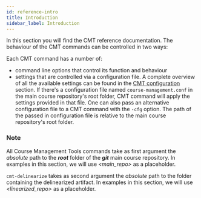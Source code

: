```yaml
---
id: reference-intro
title: Introduction
sidebar_label: Introduction
---
```


In this section you will find the CMT reference documentation. The
behaviour of the CMT commands can be controlled in two ways:

Each CMT command has a number of:

- command line options that control its function
  and behaviour
- settings that are controlled via a 
  configuration file. A complete overview of all the available
  settings can be found in the
  [CMT configuration](reference-config.md) section. If there's
  a configuration file named `course-management.conf` in the
  main course repository's root folder, CMT command will apply
  the settings provided in that file. One can also pass an
  alternative configuration file to a CMT command with the `-cfg`
  option. The path of the passed in configuration file is
  relative to the main course repository's root folder.

### Note

All Course Management Tools commands take as first argument
the _absolute_ path to the **_root_** folder of the **_git_** main
course repository. In examples in this section, we will use
_<main_repo>_ as a placeholder.

`cmt-delinearize` takes as second argument the _absolute_ path to
the folder containing the delinearized artifact. In examples in
this section, we will use _<linearized_repo>_ as a placeholder.



